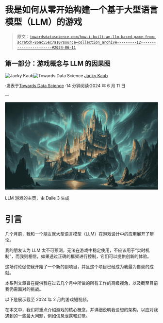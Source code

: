 # 我是如何从零开始构建一个基于大型语言模型（LLM）的游戏

> 原文：[`towardsdatascience.com/how-i-built-an-llm-based-game-from-scratch-86ac55ec7a10?source=collection_archive---------12-----------------------#2024-06-11`](https://towardsdatascience.com/how-i-built-an-llm-based-game-from-scratch-86ac55ec7a10?source=collection_archive---------12-----------------------#2024-06-11)

## 第一部分：游戏概念与 LLM 的因果图

[](https://medium.com/@jacky.kaub?source=post_page---byline--86ac55ec7a10--------------------------------)![Jacky Kaub](https://medium.com/@jacky.kaub?source=post_page---byline--86ac55ec7a10--------------------------------)[](https://towardsdatascience.com/?source=post_page---byline--86ac55ec7a10--------------------------------)![Towards Data Science](https://towardsdatascience.com/?source=post_page---byline--86ac55ec7a10--------------------------------) [Jacky Kaub](https://medium.com/@jacky.kaub?source=post_page---byline--86ac55ec7a10--------------------------------)

·发表于[Towards Data Science](https://towardsdatascience.com/?source=post_page---byline--86ac55ec7a10--------------------------------) ·14 分钟阅读·2024 年 6 月 11 日

--

![](img/d29c76dd2a5b5b6fd39bc52508bd43e2.png)

LLM 游戏的主页，由 Dalle 3 生成

# 引言

几个月前，我和一个朋友就大型语言模型（LLM）在游戏设计中的应用展开了辩论。

我的朋友认为 LLM 太不可预测，无法在游戏中稳定使用，不应该用于“实时机制”，而我则相信，如果通过正确的框架进行控制，它们可以提供创新的体验。

这场讨论促使我开始了一个新的副项目，并且这个项目已经成为我最为自豪的成就。

本系列文章旨在提供我在过去几个月中所做的所有工作的高级视角，以及截至目前我仍需面对的挑战。

以下是展示截至 2024 年 2 月的游戏短视频。

在本文中，我们将重点介绍游戏的核心概念，并详细说明我设想的架构，以应对我遇到的一些最大问题，例如信息泄露和幻觉。
